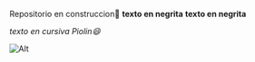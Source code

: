 Repositorio en construccion👋
**texto en negrita**
__texto en negrita__
	

*texto en cursiva*
_Piolin😄_

	
![Alt](https://www.google.com/url?sa=i&url=https%3A%2F%2Fwww.pngegg.com%2Fes%2Fpng-icscc&psig=AOvVaw1jd-qX_ujGKaUOQmw76bSj&ust=1694643146236000&source=images&cd=vfe&opi=89978449&ved=0CBAQjRxqFwoTCMCnt9XppoEDFQAAAAAdAAAAABAT)

<!--
**Bet4n/Bet4n** is a ✨ _special_ ✨ repository because its `README.md` (this file) appears on your GitHub profile.

Here are some ideas to get you started:

- 🔭 I’m currently working on ...
- 🌱 I’m currently learning ...
- 👯 I’m looking to collaborate on ...
- 🤔 I’m looking for help with ...
- 💬 Ask me about ...
- 📫 How to reach me: ...
- 😄 Pronouns: ...
- ⚡ Fun fact: ...
-->
